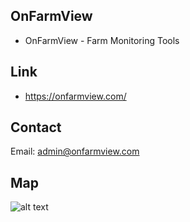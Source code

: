 ## OnFarmView
* OnFarmView - Farm Monitoring Tools

## Link
* https://onfarmview.com/

## Contact
Email: admin@onfarmview.com

## Map
![alt text](https://github.com/thaitranphd/onfarm/blob/ab987ba21291e4ee3701fca37b9828b6c2467906/Capture.PNG)

